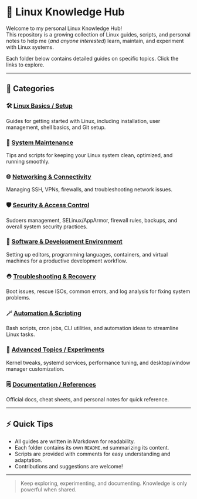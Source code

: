# 🐧 Linux Knowledge Hub

Welcome to my personal Linux Knowledge Hub!  
This repository is a growing collection of Linux guides, scripts, and personal notes to help me (*and anyone interested*) learn, maintain, and experiment with Linux systems.

Each folder below contains detailed guides on specific topics. Click the links to explore.

---

## 📂 Categories

### 🛠️ [Linux Basics / Setup](./Linux_Basics)
Guides for getting started with Linux, including installation, user management, shell basics, and Git setup.

### 🧰 [System Maintenance](./System_Maintenance)
Tips and scripts for keeping your Linux system clean, optimized, and running smoothly.

### 🌐 [Networking & Connectivity](./Networking)
Managing SSH, VPNs, firewalls, and troubleshooting network issues.

### 🛡️ [Security & Access Control](./Security)
Sudoers management, SELinux/AppArmor, firewall rules, backups, and overall system security practices.

### 💽 [Software & Development Environment](./Development)
Setting up editors, programming languages, containers, and virtual machines for a productive development workflow.

### ⛑️ [Troubleshooting & Recovery](./Troubleshooting)
Boot issues, rescue ISOs, common errors, and log analysis for fixing system problems.

### 🪄 [Automation & Scripting](./Automation)
Bash scripts, cron jobs, CLI utilities, and automation ideas to streamline Linux tasks.

### 🔬 [Advanced Topics / Experiments](./Advanced)
Kernel tweaks, systemd services, performance tuning, and desktop/window manager customization.

### 🗒️ [Documentation / References](./References)
Official docs, cheat sheets, and personal notes for quick reference.

---

## ⚡ Quick Tips

- All guides are written in Markdown for readability.  
- Each folder contains its own `README.md` summarizing its content.  
- Scripts are provided with comments for easy understanding and adaptation.  
- Contributions and suggestions are welcome!  

---

> Keep exploring, experimenting, and documenting. Knowledge is only powerful when shared.
